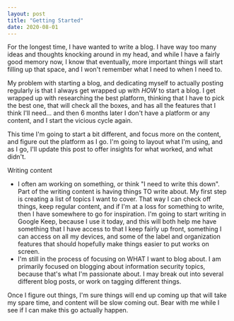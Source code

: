 ```yaml
---
layout: post
title: "Getting Started"
date: 2020-08-01
---
```


For the longest time, I have wanted to write a blog. I have way too many ideas and thoughts knocking around in my head, and while I have a fairly good memory now, I know that eventually, more important things will start filling up that space, and I won't remember what I need to when I need to.

My problem with starting a blog, and dedicating myself to actually posting regularly is that I always get wrapped up with _HOW_ to start a blog. I get wrapped up with researching the best platform, thinking that I have to pick the best one, that will check all the boxes, and has all the features that I think I'll need... and then 6 months later I don't have a platform or any content, and I start the vicious cycle again.

This time I'm going to start a bit different, and focus more on the content, and figure out the platform as I go. I'm going to layout what I'm using, and as I go, I'll update this post to offer insights for what worked, and what didn't.

Writing content
- I often am working on something, or think "I need to write this down".  Part of the writing content is having things TO write about.  My first step is creating a list of topics I want to cover. That way I can check off things, keep regular content, and if I'm at a loss for something to write, then I have somewhere to go for inspiration. I'm going to start writing in Google Keep, because I use it today, and this will both help me have something that I have access to that I keep fairly up front, something I can access on all my devices, and some of the label and organization features that should hopefully make things easier to put works on screen.
- I'm still in the process of focusing on WHAT I want to blog about. I am primarily focused on blogging about information security topics, because that's what I'm passionate about. I may break out into several different blog posts, or work on tagging different things.

Once I figure out things, I'm sure things will end up coming up that will take my spare time, and content will be slow coming out.  Bear with me while I see if I can make this go actually happen.